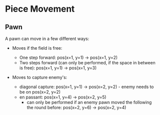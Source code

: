 # Piece Movement
## Pawn
A pawn can move in a few different ways:

 - Moves if the field is free:
   - One step forward: pos(x=1, y=1) -> pos(x=1, y=2)
   - Two steps forward (can only be performed, if the space in between is free):
     pos(x=1, y=1) -> pos(x=1, y=3)

 - Moves to capture enemy's:
   - diagonal capture: pos(x=1, y=1) -> pos(x=2, y=2) - enemy needs to be on pos(x=2, y=2)
   - en passant: pos(x=1, y=4) -> pos(x=2, y=5) 
     - can only be performed if an enemy pawn moved the following the round before: pos(x=2, y=6) -> pos(x=2, y=4)